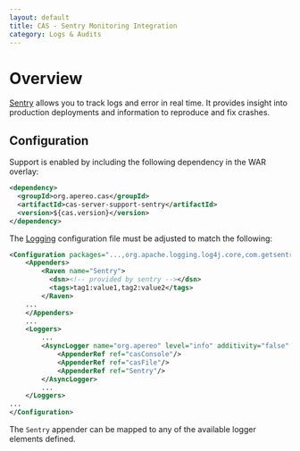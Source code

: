 ```yaml
---
layout: default
title: CAS - Sentry Monitoring Integration
category: Logs & Audits
---
```


# Overview

[Sentry](https://sentry.io) allows you to track logs and error in real time. It provides insight into production deployments and information to reproduce and fix crashes.

## Configuration

Support is enabled by including the following dependency in the WAR overlay:

```xml
<dependency>
  <groupId>org.apereo.cas</groupId>
  <artifactId>cas-server-support-sentry</artifactId>
  <version>${cas.version}</version>
</dependency>
```

The [Logging](../installation/Logging.html) configuration file must be adjusted to match the following:

```xml
<Configuration packages="...,org.apache.logging.log4j.core,com.getsentry.raven.log4j2">
    <Appenders>
        <Raven name="Sentry">
          <dsn><!-- provided by sentry --></dsn>
          <tags>tag1:value1,tag2:value2</tags>
        </Raven>
    ...
    </Appenders>
    ...
    <Loggers>
        ...
        <AsyncLogger name="org.apereo" level="info" additivity="false" includeLocation="true">
            <AppenderRef ref="casConsole"/>
            <AppenderRef ref="casFile"/>
            <AppenderRef ref="Sentry"/>
        </AsyncLogger>
        ...
    </Loggers>
...
</Configuration>
```

The `Sentry` appender can be mapped to any of the available logger elements defined.
